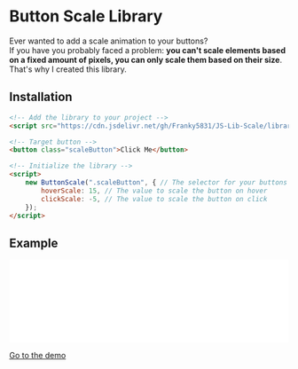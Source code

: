 # Button Scale Library
Ever wanted to add a scale animation to your buttons?\
If you have you probably faced a problem: **you can't scale elements based on a fixed amount of pixels, you can only scale them based on their size**.\
That's why I created this library.

## Installation
```html
<!-- Add the library to your project -->
<script src="https://cdn.jsdelivr.net/gh/Franky5831/JS-Lib-Scale/library/main.js"></script>

<!-- Target button -->
<button class="scaleButton">Click Me</button>

<!-- Initialize the library -->
<script>
	new ButtonScale(".scaleButton", { // The selector for your buttons
		hoverScale: 15, // The value to scale the button on hover
		clickScale: -5, // The value to scale the button on click
	});
</script>
```

## Example
<iframe src="iframe-example.html" width="100%" style="border: none;margin: 0;"></iframe>

[Go to the demo]({{baseUrl}}/demo.html ':ignore')